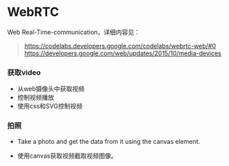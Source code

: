 # WebRTC

Web Real-Time-communication，详细内容见：
> https://codelabs.developers.google.com/codelabs/webrtc-web/#0
> https://developers.google.com/web/updates/2015/10/media-devices
> 

### 获取video

* 从web摄像头中获取视频
* 控制视频播放
* 使用css和SVG控制视频

### 拍照
* Take a photo and get the data from it using the canvas element.

* 使用canvas获取视频截取视频图像。